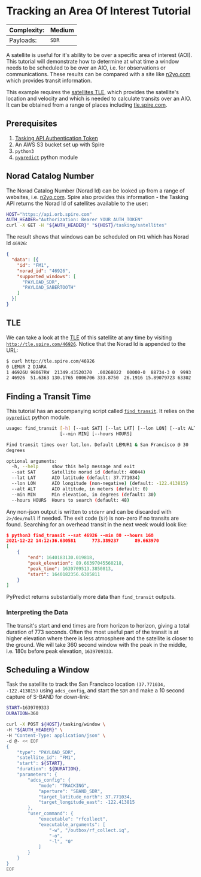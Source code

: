 # Tracking an Area Of Interest Tutorial

|Complexity:|Medium|
|-|-|
|Payloads:|`SDR`|


A satellite is useful for it's ability to be over a specific area of interest (AOI). This tutorial will demonstrate how to determine at what time a window needs to be scheduled to be over an AIO, i.e. for observations or communications. These results can be compared with a site like [n2yo.com](https://www.n2yo.com/passes/?s=46926) which provides transit information.

This example requires the [satellites TLE](https://en.wikipedia.org/wiki/Two-line_element_set), which provides the satellite's location and velocity and which is needed to calculate transits over an AIO. It can be obtained from a range of places including [tle.spire.com](http://tle.spire.com/).


## Prerequisites

1. [Tasking API Authentication Token](https://developers.spire.com/tasking-api-docs/#authentication)
1. An AWS S3 bucket set up with Spire
1. `python3`
1. [`pypredict`](https://github.com/nsat/pypredict) python module

## Norad Catalog Number

The Norad Catalog Number (Norad Id) can be looked up from a range of websites, i.e. [n2yo.com](https://www.n2yo.com/). Spire also provides this information - the Tasking API returns the Norad Id of satellites available to the user:

```bash
HOST="https://api.orb.spire.com"
AUTH_HEADER="Authorization: Bearer YOUR_AUTH_TOKEN"
curl -X GET -H "${AUTH_HEADER}" "${HOST}/tasking/satellites"
```

The result shows that windows can be scheduled on `FM1` which has Norad Id `46926`:

```json
{
  "data": [{
    "id": "FM1",
    "norad_id": "46926",
    "supported_windows": [
      "PAYLOAD_SDR",
      "PAYLOAD_SABERTOOTH"
    ]
  }]
}
```

## TLE

We can take a look at the [TLE](https://en.wikipedia.org/wiki/Two-line_element_set) of this satellite at any time by visiting [`http://tle.spire.com/46926`](http://tle.spire.com/46926). Notice that the Norad Id is appended to the URL:

```bash
$ curl http://tle.spire.com/46926
0 LEMUR 2 DJARA
1 46926U 98067RW  21349.43520370  .00268022  00000-0  88734-3 0  9993
2 46926  51.6363 130.1765 0006706 333.8750  26.1916 15.89079723 63302
```

## Finding a Transit Time

This tutorial has an accompanying script called [`find_transit`](https://github.com/nsat/space-services-user-guide/blob/main/tutorials/aoi/find_transit). It relies on the [`pypredict`](https://github.com/nsat/pypredict) python module.

```bash
usage: find_transit [-h] [--sat SAT] [--lat LAT] [--lon LON] [--alt ALT]
                    [--min MIN] [--hours HOURS]

Find transit times over lat,lon. Default LEMUR1 & San Francisco @ 30
degrees

optional arguments:
  -h, --help     show this help message and exit
  --sat SAT      Satellite norad id (default: 40044)
  --lat LAT      AIO latitude (default: 37.771034)
  --lon LON      AIO longitude (non-negative) (default: -122.413815)
  --alt ALT      AIO altitude, in meters (default: 0)
  --min MIN      Min elevation, in degrees (default: 30)
  --hours HOURS  Hours to search (default: 48)
  ```

Any non-json output is written to `stderr` and can be discarded with `2>/dev/null` if needed. The exit code (`$?`) is non-zero if no transits are found. Searching for an overhead transit in the next week would look like:

```json
$ python3 find_transit --sat 46926 --min 80 --hours 168
2021-12-22 14:12:36.630581      773.389237      89.663970
[
    {
        "end": 1640183130.019818,
        "peak_elevation": 89.66397045560218,
        "peak_time": 1639709513.3850813,
        "start": 1640182356.6305811
    }
]
```

PyPredict returns substantially more data than `find_transit` outputs.


### Interpreting the Data

The transit's start and end times are from horizon to horizon, giving a total duration of 773 seconds. Often the most useful part of the transit is at higher elevation where there is less atmosphere and the satellite is closer to the ground. We will take 360 second window with the peak in the middle, i.e. 180s before peak elevation, `1639709333`.


## Scheduling a Window

Task the satellite to track the San Francisco location `(37.771034, -122.413815)` using `adcs_config`, and start the `SDR` and make a 10 second capture of S-BAND for down-link:



```bash
START=1639709333
DURATION=360

curl -X POST ${HOST}/tasking/window \
-H "${AUTH_HEADER}" \
-H "Content-Type: application/json" \
-d @- << EOF
{
    "type": "PAYLOAD_SDR",
    "satellite_id": "FM1",
    "start": ${START},
    "duration": ${DURATION},
    "parameters": {
        "adcs_config": {
            "mode": "TRACKING",
            "aperture": "SBAND_SDR",
            "target_latitude_north": 37.771034,
            "target_longitude_east": -122.413815
        },        
        "user_command": {
            "executable": "rfcollect",
            "executable_arguments": [
                "-w", "/outbox/rf_collect.iq",
                "-o",
                "-l", "0"
            ]
        }
    }
}
EOF
```